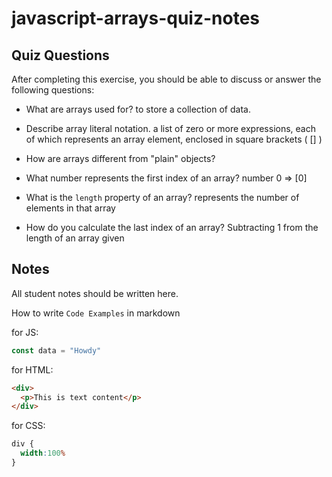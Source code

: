 # javascript-arrays-quiz-notes

## Quiz Questions

After completing this exercise, you should be able to discuss or answer the following questions:

- What are arrays used for?
to store a collection of data.
- Describe array literal notation.
a list of zero or more expressions, each of which represents an array element, enclosed in square brackets ( [] )
- How are arrays different from "plain" objects?

- What number represents the first index of an array?
number 0 => [0]
- What is the `length` property of an array?
represents the number of elements in that array
- How do you calculate the last index of an array?
Subtracting 1 from the length of an array given

## Notes

All student notes should be written here.


How to write `Code Examples` in markdown

for JS:
```javascript
const data = "Howdy"
```

for HTML:
```html
<div>
  <p>This is text content</p>
</div>
```

for CSS:
```css
div {
  width:100%
}
```
